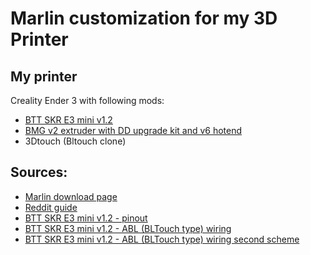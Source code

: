# Marlin customization for my 3D Printer

## My printer
Creality Ender 3 with following mods:
- [BTT SKR E3 mini v1.2](https://github.com/bigtreetech/BIGTREETECH-SKR-mini-E3)
- [BMG v2 extruder with DD upgrade kit and v6 hotend](https://drive.google.com/drive/folders/1KL6InrIttUU6s1C7EP5DR8_zmNnUmlQb?spm=a2g0o.detail.1000023.24.32dede27lTn5lf)
- 3Dtouch (Bltouch clone)

## Sources:
- [Marlin download page](https://marlinfw.org/meta/download/)
- [Reddit guide](https://www.reddit.com/r/ender3/comments/hymv70/marlin_20x_guide_skr_mini_e3_v12_ender_3/)
- [BTT SKR E3 mini v1.2 - pinout](https://github.com/bigtreetech/BIGTREETECH-SKR-mini-E3/blob/master/hardware/BTT%20SKR%20MINI%20E3%20V1.2/BTT%20SKR%20MINI%20E3%20V1.2PIN.pdf)
- [BTT SKR E3 mini v1.2 - ABL (BLTouch type) wiring](https://github.com/gazcbm/Marlin-2.0.x-SKR-Mini-E3-v1.2)
- [BTT SKR E3 mini v1.2 - ABL (BLTouch type) wiring second scheme](https://raw.githubusercontent.com/morningreis/Marlin-SKR-E3-Mini-1.2/bugfix-2.0.x/SKR_E3_Mini_1.2_wiring.png)

